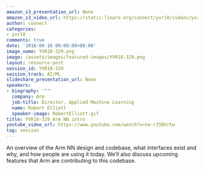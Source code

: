 ```yaml
---
amazon_s3_presentation_url: None
amazon_s3_video_url: https://static.linaro.org/connect/yvr18/videos/yvr18-329.mp4
author: connect
categories:
- yvr18
comments: true
date: '2018-09-16 09:00:00+00:00'
image_name: YVR18-329.png
image: /assets/images/featured-images/YVR18-329.png
layout: resource-post
session_id: YVR18-329
session_track: AI/ML
slideshare_presentation_url: None
speakers:
- biography: '""'
  company: Arm
  job-title: Director, Applied Machine Learning
  name: Robert Elliott
  speaker-image: RobertElliott.gif
title: YVR18-329 Arm NN intro
youtube_video_url: https://www.youtube.com/watch?v=te-rJ5BVrtw
tag: session
---
```


An overview of the Arm NN design and codebase, what interfaces exist and why, and how people are using it today. We’ll also discuss upcoming features that Arm are contributing to this codebase.